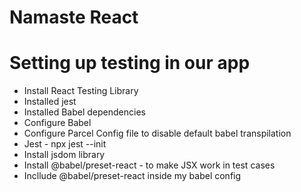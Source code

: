 # Namaste React 

# Setting up testing in our app
 - Install React Testing Library
 - Installed jest
 - Installed Babel dependencies
 - Configure Babel
 - Configure Parcel Config file to disable default babel transpilation
 - Jest - npx jest --init
 - Install jsdom library
 - Install @babel/preset-react - to make JSX work in test cases
 - Incllude @babel/preset-react inside my babel config